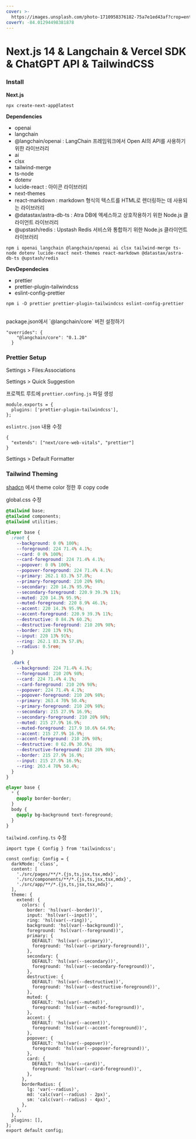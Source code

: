 ```yaml
---
cover: >-
  https://images.unsplash.com/photo-1710958376182-75a7e1ed43af?crop=entropy&cs=srgb&fm=jpg&ixid=M3wxOTcwMjR8MHwxfHJhbmRvbXx8fHx8fHx8fDE3MTE2MTI0ODh8&ixlib=rb-4.0.3&q=85
coverY: -84.01294498381878
---
```


# Next.js 14 & Langchain & Vercel SDK & ChatGPT API & TailwindCSS

### Install

**Next.js**

```tsx
npx create-next-app@latest
```

**Dependencies**

* openai
* langchain
* @langchain/openai : LangChain 프레임워크에서 Open AI의 API를 사용하기 위한 라이브러리
* ai
* clsx
* tailwind-merge
* ts-node
* dotenv
* lucide-react : 아이콘 라이브러리
* next-themes
* react-markdown : markdown 형식의 텍스트를 HTML로 렌더링하는 데 사용되는 라이브러리
* @datastax/astra-db-ts : Atra DB에 엑세스하고 상호작용하기 위한 Node.js 클라이언트 라이브러리
* @upstash/redis : Upstash Redis 서비스와 통합하기 위한 Node.js 클라이언트 라이브러리

```tsx
npm i openai langchain @langchain/openai ai clsx tailwind-merge ts-node dotenv lucide-react next-themes react-markdown @datastax/astra-db-ts @upstash/redis
```

**DevDependecies**

* prettier
* prettier-plugin-tailwindcss
* eslint-config-prettier

```tsx
npm i -D prettier prettier-plugin-tailwindcss eslint-config-prettier
```

\
package.json에서 \`@langchain/core\` 버전 설정하기

```tsx
"overrides": {
    "@langchain/core": "0.1.20"
  }
```

### Prettier Setup

Settings > Files:Associations

Settings > Quick Suggestion

프로젝트 루트에 `prettier.confing.js` 파일 생성

```tsx
module.exports = {
  plugins: ['prettier-plugin-tailwindcss'],
};
```

`eslintrc.json` 내용 수정

```
{
  "extends": ["next/core-web-vitals", "prettier"]
}
```

Settings > Default Formatter



### Tailwind Theming

[shadcn](https://ui.shadcn.com/themes) 에서 theme color 정한 후 copy code

global.css 수정

```css
@tailwind base;
@tailwind components;
@tailwind utilities;

@layer base {
  :root {
    --background: 0 0% 100%;
    --foreground: 224 71.4% 4.1%;
    --card: 0 0% 100%;
    --card-foreground: 224 71.4% 4.1%;
    --popover: 0 0% 100%;
    --popover-foreground: 224 71.4% 4.1%;
    --primary: 262.1 83.3% 57.8%;
    --primary-foreground: 210 20% 98%;
    --secondary: 220 14.3% 95.9%;
    --secondary-foreground: 220.9 39.3% 11%;
    --muted: 220 14.3% 95.9%;
    --muted-foreground: 220 8.9% 46.1%;
    --accent: 220 14.3% 95.9%;
    --accent-foreground: 220.9 39.3% 11%;
    --destructive: 0 84.2% 60.2%;
    --destructive-foreground: 210 20% 98%;
    --border: 220 13% 91%;
    --input: 220 13% 91%;
    --ring: 262.1 83.3% 57.8%;
    --radius: 0.5rem;
  }

  .dark {
    --background: 224 71.4% 4.1%;
    --foreground: 210 20% 98%;
    --card: 224 71.4% 4.1%;
    --card-foreground: 210 20% 98%;
    --popover: 224 71.4% 4.1%;
    --popover-foreground: 210 20% 98%;
    --primary: 263.4 70% 50.4%;
    --primary-foreground: 210 20% 98%;
    --secondary: 215 27.9% 16.9%;
    --secondary-foreground: 210 20% 98%;
    --muted: 215 27.9% 16.9%;
    --muted-foreground: 217.9 10.6% 64.9%;
    --accent: 215 27.9% 16.9%;
    --accent-foreground: 210 20% 98%;
    --destructive: 0 62.8% 30.6%;
    --destructive-foreground: 210 20% 98%;
    --border: 215 27.9% 16.9%;
    --input: 215 27.9% 16.9%;
    --ring: 263.4 70% 50.4%;
  }
}

@layer base {
  * {
    @apply border-border;
  }
  body {
    @apply bg-background text-foreground;
  }
}
```

`tailwind.confing.ts` 수정

```tsx
import type { Config } from 'tailwindcss';

const config: Config = {
  darkMode: 'class',
  content: [
    './src/pages/**/*.{js,ts,jsx,tsx,mdx}',
    './src/components/**/*.{js,ts,jsx,tsx,mdx}',
    './src/app/**/*.{js,ts,jsx,tsx,mdx}',
  ],
  theme: {
    extend: {
      colors: {
        border: 'hsl(var(--border))',
        input: 'hsl(var(--input))',
        ring: 'hsl(var(--ring))',
        background: 'hsl(var(--background))',
        foreground: 'hsl(var(--foreground))',
        primary: {
          DEFAULT: 'hsl(var(--primary))',
          foreground: 'hsl(var(--primary-foreground))',
        },
        secondary: {
          DEFAULT: 'hsl(var(--secondary))',
          foreground: 'hsl(var(--secondary-foreground))',
        },
        destructive: {
          DEFAULT: 'hsl(var(--destructive))',
          foreground: 'hsl(var(--destructive-foreground))',
        },
        muted: {
          DEFAULT: 'hsl(var(--muted))',
          foreground: 'hsl(var(--muted-foreground))',
        },
        accent: {
          DEFAULT: 'hsl(var(--accent))',
          foreground: 'hsl(var(--accent-foreground))',
        },
        popover: {
          DEFAULT: 'hsl(var(--popover))',
          foreground: 'hsl(var(--popover-foreground))',
        },
        card: {
          DEFAULT: 'hsl(var(--card))',
          foreground: 'hsl(var(--card-foreground))',
        },
      },
      borderRadius: {
        lg: 'var(--radius)',
        md: 'calc(var(--radius) - 2px)',
        sm: 'calc(var(--radius) - 4px)',
      },
    },
  },
  plugins: [],
};
export default config;
```
